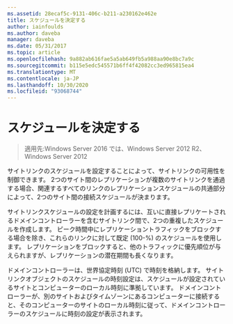 ```yaml
---
ms.assetid: 28ecaf5c-9131-406c-b211-a230162e462e
title: スケジュールを決定する
author: iainfoulds
ms.author: daveba
manager: daveba
ms.date: 05/31/2017
ms.topic: article
ms.openlocfilehash: 9a882ab616fae5a5ab649fb5a988aa90e8bc7a9c
ms.sourcegitcommit: b115e5edc545571b6ff4f42082cc3ed965815ea4
ms.translationtype: MT
ms.contentlocale: ja-JP
ms.lasthandoff: 10/30/2020
ms.locfileid: "93068744"
---
```

# <a name="determining-the-schedule"></a>スケジュールを決定する

>適用先:Windows Server 2016 では、Windows Server 2012 R2、Windows Server 2012

サイトリンクのスケジュールを設定することによって、サイトリンクの可用性を制御できます。 2つのサイト間のレプリケーションが複数のサイトリンクを通過する場合、関連するすべてのリンクのレプリケーションスケジュールの共通部分によって、2つのサイト間の接続スケジュールが決まります。

サイトリンクスケジュールの設定を計画するには、互いに直接レプリケートされるドメインコントローラーを含むサイトリンク間で、2つの重複したスケジュールを作成します。 ピーク時間中にレプリケーショントラフィックをブロックする場合を除き、これらのリンクに対して既定 (100-%) のスケジュールを使用します。 レプリケーションをブロックすると、他のトラフィックに優先順位が与えられますが、レプリケーションの潜在期間も長くなります。

ドメインコントローラーは、世界協定時刻 (UTC) で時刻を格納します。 サイトリンクオブジェクトのスケジュールの時刻設定は、スケジュールが設定されているサイトとコンピューターのローカル時刻に準拠しています。 ドメインコントローラーが、別のサイトおよびタイムゾーンにあるコンピューターに接続すると、そのコンピューターのサイトのローカル時刻に従って、ドメインコントローラーのスケジュールに時刻の設定が表示されます。



